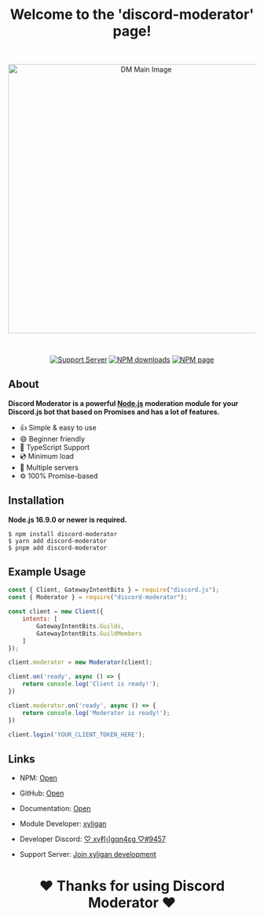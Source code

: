 <div align="center">
	<h1>Welcome to the 'discord-moderator' page!</h1>
	<br />
	<p>
		<a href="https://dm.js.org"><img src="https://i.imgur.com/E1EgICl.gif" width="546" alt="DM Main Image" /></a>
	</p>
	<br/>
	<p>
		<a href="https://discord.gg/zzbkvCcu2r"><img src="https://img.shields.io/discord/827221018879328298?color=5865F2&logo=discord&logoColor=white" alt="Support Server" /></a>
		<a href="https://www.npmjs.com/package/discord-moderator"><img src="https://img.shields.io/npm/dt/discord-moderator.png?maxAge=3600" alt="NPM downloads" /></a>
		<a href="https://www.npmjs.com/package/discord-player-music"><img src="https://img.shields.io/npm/v/discord-moderator.png?maxAge=3600" alt="NPM page" /></a>
	</p>
</div>

## About

**Discord Moderator is a powerful [Node.js](https://nodejs.org) moderation module for your Discord.js bot that based on Promises and has a lot of features.**

* 👍 Simple & easy to use
* 😄 Beginner friendly
* 🔑 TypeScript Support
* 💿 Minimum load
* 📂 Multiple servers
* ⚙️ 100% Promise-based

## Installation

**Node.js 16.9.0 or newer is required.**

```sh-session
$ npm install discord-moderator
$ yarn add discord-moderator
$ pnpm add discord-moderator
```

## Example Usage

```js
const { Client, GatewayIntentBits } = require("discord.js");
const { Moderator } = require("discord-moderator");

const client = new Client({
	intents: [
		GatewayIntentBits.Guilds,
		GatewayIntentBits.GuildMembers
	]
});

client.moderator = new Moderator(client);

client.on('ready', async () => {
  	return console.log('Client is ready!');
})

client.moderator.on('ready', async () => {
	return console.log('Moderator is ready!');
})

client.login('YOUR_CLIENT_TOKEN_HERE');
```

## Links

* NPM: [Open](https://www.npmjs.com/package/discord-moderator)
* GitHub: [Open](https://github.com/xyligan-gp/discord-moderator)
* Documentation: [Open](https://dm.js.org)

* Module Developer: [xyligan](https://github.com/xyligan-gp)
* Developer Discord: [♡ xүℓ[ι]gαη4εg ♡#9457](https://discord.com/users/533347075463577640)
* Support Server: [Join xyligan development](https://discord.gg/zzbkvCcu2r)

<center><h1>♥ Thanks for using Discord Moderator ♥</h1></center>